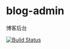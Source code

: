 # blog-admin
博客后台

[![Build Status](https://drone.iishoni.com/api/badges/iishoni/blog/status.svg)](https://drone.iishoni.com/iishoni/blog)
